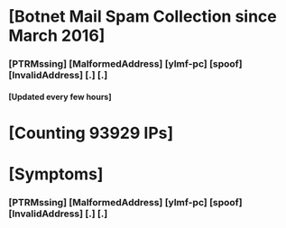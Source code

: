 # [Botnet Mail Spam Collection since March 2016]
### [PTRMssing] [MalformedAddress] [ylmf-pc] [spoof] [InvalidAddress] [.] [.]
#### [Updated every few hours]

# [Counting 93929 IPs]

# [Symptoms] 
###   [PTRMssing] [MalformedAddress] [ylmf-pc] [spoof] [InvalidAddress] [.] [.]
